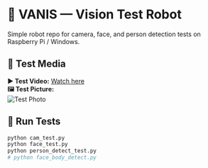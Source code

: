 # 🤖 VANIS — Vision Test Robot

Simple robot repo for camera, face, and person detection tests on Raspberry Pi / Windows.

## 📸 Test Media
**▶️ Test Video:** [Watch here](https://your-video-link)  
**🖼️ Test Picture:**  
![Test Photo](assets/test_photo.jpg)

## 🚀 Run Tests
```bash
python cam_test.py
python face_test.py
python person_detect_test.py
# python face_body_detect.py
